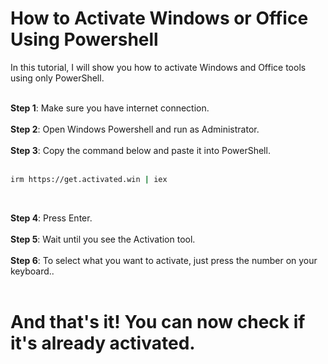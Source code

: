 # **How to Activate Windows or Office Using Powershell**
In this tutorial, I will show you how to activate Windows and Office tools using only PowerShell. <br><br>

**Step 1**: Make sure you have internet connection. <br><br>
**Step 2**: Open Windows Powershell and run as Administrator.<br><br>
**Step 3**: Copy the command below and paste it into PowerShell.<br><br>
```bash
irm https://get.activated.win | iex
```
<br>

**Step 4**: Press Enter.<br><br>
**Step 5**: Wait until you see the Activation tool.<br><br>
**Step 6**: To select what you want to activate, just press the number on your keyboard..<br><br>

# **And that's it! You can now check if it's already activated.**

